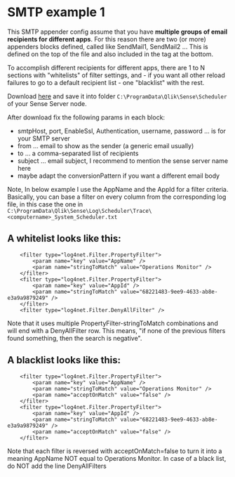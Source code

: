 # SMTP example 1

This SMTP appender config assume that you have **multiple groups of email recipients for different apps**. For this reason
there are two (or more) appenders blocks defined, called like SendMail1, SendMail2 ... This is defined on the top 
of the file and also included in the <appender-ref> tag at the bottom.

To accomplish different recipients for different apps, there are 1 to N sections with "whitelists" of filter settings, 
and - if you want all other reload failures to go to a default recipient list - one "blacklist" with the rest. 

Download <a href="https://raw.githubusercontent.com/ChristofSchwarz/qs_log4net_appender/master/smtp1/LocalLogConfig.xml">here</a>
and save it into folder `C:\ProgramData\Qlik\Sense\Scheduler` of your Sense Server node.

After download fix the following params in each <appender> block:
 * smtpHost, port, EnableSsl, Authentication, username, password ... is for your SMTP server
 * from ... email to show as the sender (a generic email usually)
 * to ... a comma-separated list of recipients
 * subject ... email subject, I recommend to mention the sense server name here
 * maybe adapt the conversionPattern if you want a different email body

Note, In below example I use the AppName and the AppId for a filter criteria. Basically, you can base a filter on every 
column from the corresponding log file, in this case the one in
`C:\ProgramData\Qlik\Sense\Log\Scheduler\Trace\<computername>_System_Scheduler.txt`

## A whitelist looks like this:
```
	<filter type="log4net.Filter.PropertyFilter">
		<param name="key" value="AppName" />
		<param name="stringToMatch" value="Operations Monitor" />
	</filter>
	<filter type="log4net.Filter.PropertyFilter"> 
		<param name="key" value="AppId" /> 
		<param name="stringToMatch" value="68221483-9ee9-4633-ab8e-e3a9a9879249" /> 
	</filter> 
	<filter type="log4net.Filter.DenyAllFilter" />  
```
Note that it uses multiple PropertyFilter-stringToMatch combinations and will end with a
DenyAllFilter row. This means, "if none of the previous filters found something, then
the search is negative".

## A blacklist looks like this:
```
	<filter type="log4net.Filter.PropertyFilter">
		<param name="key" value="AppName" />
		<param name="stringToMatch" value="Operations Monitor" />
		<param name="acceptOnMatch" value="false" />
	</filter>
	<filter type="log4net.Filter.PropertyFilter">
		<param name="key" value="AppId" />
		<param name="stringToMatch" value="68221483-9ee9-4633-ab8e-e3a9a9879249" />
		<param name="acceptOnMatch" value="false" />
	</filter>
```
Note that each filter is reversed with acceptOnMatch=false to turn it into a meaning
AppName NOT equal to Operations Monitor. In case of a black list, do NOT add the 
line DenyAllFilters 
